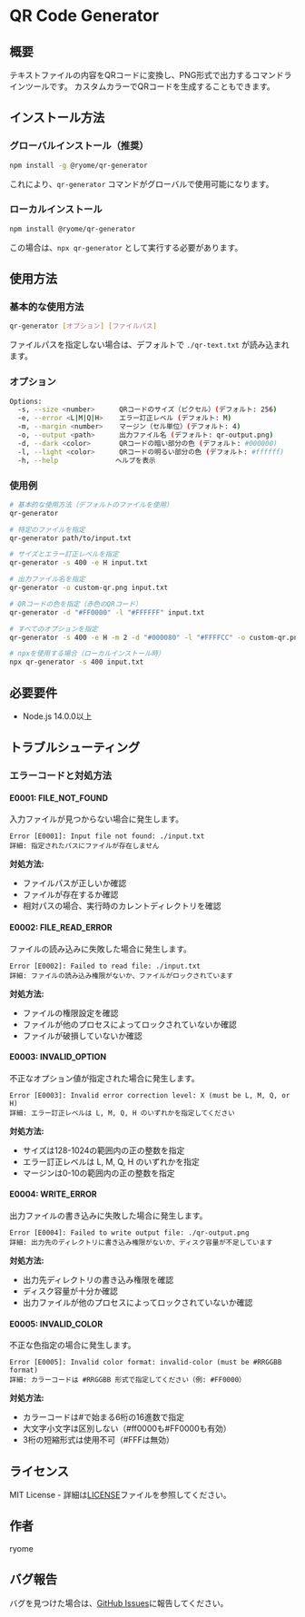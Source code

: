 # QR Code Generator

## 概要
テキストファイルの内容をQRコードに変換し、PNG形式で出力するコマンドラインツールです。
カスタムカラーでQRコードを生成することもできます。

## インストール方法

### グローバルインストール（推奨）
```bash
npm install -g @ryome/qr-generator
```

これにより、`qr-generator` コマンドがグローバルで使用可能になります。

### ローカルインストール
```bash
npm install @ryome/qr-generator
```

この場合は、`npx qr-generator` として実行する必要があります。

## 使用方法

### 基本的な使用方法
```bash
qr-generator [オプション] [ファイルパス]
```

ファイルパスを指定しない場合は、デフォルトで `./qr-text.txt` が読み込まれます。

### オプション
```bash
Options:
  -s, --size <number>      QRコードのサイズ（ピクセル）(デフォルト: 256)
  -e, --error <L|M|Q|H>    エラー訂正レベル (デフォルト: M)
  -m, --margin <number>    マージン（セル単位）(デフォルト: 4)
  -o, --output <path>      出力ファイル名 (デフォルト: qr-output.png)
  -d, --dark <color>       QRコードの暗い部分の色 (デフォルト: #000000)
  -l, --light <color>      QRコードの明るい部分の色 (デフォルト: #ffffff)
  -h, --help              ヘルプを表示
```

### 使用例
```bash
# 基本的な使用方法（デフォルトのファイルを使用）
qr-generator

# 特定のファイルを指定
qr-generator path/to/input.txt

# サイズとエラー訂正レベルを指定
qr-generator -s 400 -e H input.txt

# 出力ファイル名を指定
qr-generator -o custom-qr.png input.txt

# QRコードの色を指定（赤色のQRコード）
qr-generator -d "#FF0000" -l "#FFFFFF" input.txt

# すべてのオプションを指定
qr-generator -s 400 -e H -m 2 -d "#000080" -l "#FFFFCC" -o custom-qr.png input.txt

# npxを使用する場合（ローカルインストール時）
npx qr-generator -s 400 input.txt
```

## 必要要件
- Node.js 14.0.0以上

## トラブルシューティング

### エラーコードと対処方法

#### E0001: FILE_NOT_FOUND
入力ファイルが見つからない場合に発生します。
```
Error [E0001]: Input file not found: ./input.txt
詳細: 指定されたパスにファイルが存在しません
```
**対処方法:**
- ファイルパスが正しいか確認
- ファイルが存在するか確認
- 相対パスの場合、実行時のカレントディレクトリを確認

#### E0002: FILE_READ_ERROR
ファイルの読み込みに失敗した場合に発生します。
```
Error [E0002]: Failed to read file: ./input.txt
詳細: ファイルの読み込み権限がないか、ファイルがロックされています
```
**対処方法:**
- ファイルの権限設定を確認
- ファイルが他のプロセスによってロックされていないか確認
- ファイルが破損していないか確認

#### E0003: INVALID_OPTION
不正なオプション値が指定された場合に発生します。
```
Error [E0003]: Invalid error correction level: X (must be L, M, Q, or H)
詳細: エラー訂正レベルは L, M, Q, H のいずれかを指定してください
```
**対処方法:**
- サイズは128-1024の範囲内の正の整数を指定
- エラー訂正レベルは L, M, Q, H のいずれかを指定
- マージンは0-10の範囲内の正の整数を指定

#### E0004: WRITE_ERROR
出力ファイルの書き込みに失敗した場合に発生します。
```
Error [E0004]: Failed to write output file: ./qr-output.png
詳細: 出力先のディレクトリに書き込み権限がないか、ディスク容量が不足しています
```
**対処方法:**
- 出力先ディレクトリの書き込み権限を確認
- ディスク容量が十分か確認
- 出力ファイルが他のプロセスによってロックされていないか確認

#### E0005: INVALID_COLOR
不正な色指定の場合に発生します。
```
Error [E0005]: Invalid color format: invalid-color (must be #RRGGBB format)
詳細: カラーコードは #RRGGBB 形式で指定してください（例: #FF0000）
```
**対処方法:**
- カラーコードは#で始まる6桁の16進数で指定
- 大文字小文字は区別しない（#ff0000も#FF0000も有効）
- 3桁の短縮形式は使用不可（#FFFは無効）

## ライセンス
MIT License - 詳細は[LICENSE](LICENSE)ファイルを参照してください。

## 作者
ryome

## バグ報告
バグを見つけた場合は、[GitHub Issues](https://github.com/ryomeblog/qr-generator/issues)に報告してください。